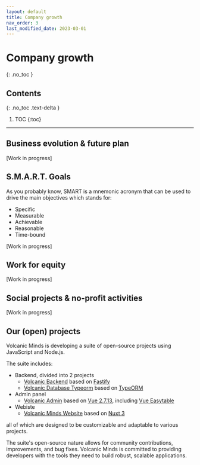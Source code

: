 ```yaml
---
layout: default
title: Company growth
nav_order: 3
last_modified_date: 2023-03-01
---
```


# Company growth
{: .no_toc }

## Contents
{: .no_toc .text-delta }

1. TOC
{:toc}

---

## Business evolution & future plan

[Work in progress]

## S.M.A.R.T. Goals

As you probably know, SMART is a mnemonic acronym that can be used to drive the main objectives which stands for:

- Specific
- Measurable
- Achievable
- Reasonable
- Time-bound

[Work in progress]

## Work for equity

[Work in progress]

## Social projects & no-profit activities

[Work in progress]

## Our (open) projects

Volcanic Minds is developing a suite of open-source projects using JavaScript and Node.js.

The suite includes:
- Backend, divided into 2 projects
    - [Volcanic Backend](https://github.com/volcanicminds/volcanic-backend) based on [Fastify](https://www.fastify.io/)
    - [Volcanic Database Typeorm](https://github.com/volcanicminds/volcanic-database-typeorm) based on [TypeORM](https://typeorm.io/)
- Admin panel
    - [Volcanic Admin](https://github.com/volcanicminds/volcanic-admin) based on [Vue 2.7.13](https://v2.vuejs.org/), including [Vue Easytable](https://happy-coding-clans.github.io/vue-easytable/#/en/demo)
- Webiste
    - [Volcanic Minds Website](https://github.com/volcanicminds/volcanic-minds-website) based on [Nuxt 3](https://nuxt.com/)

all of which are designed to be customizable and adaptable to various projects.

The suite's open-source nature allows for community contributions, improvements, and bug fixes.
Volcanic Minds is committed to providing developers with the tools they need to build robust, scalable applications.
